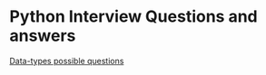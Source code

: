 # Python Interview Questions and answers


<a href = "https://github.com/Sreeja123ut/Objects-and-Data-Structures-Assessment-Test/blob/main/Objects%20and%20Data%20Structure%20questions%20and%20answers%20.ipynb">Data-types possible questions</a>
